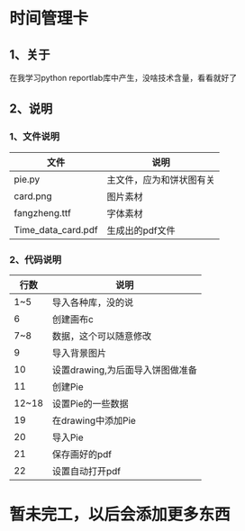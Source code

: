 # 时间管理卡

## 1、关于

在我学习python reportlab库中产生，没啥技术含量，看看就好了

## 2、说明

### 1、文件说明

| 文件   | 说明                     |
| ------ | ------------------------ |
| pie.py | 主文件，应为和饼状图有关 |
| card.png | 图片素材|
|fangzheng.ttf|字体素材|
|Time_data_card.pdf|生成出的pdf文件|

### 2、代码说明

| 行数 | 说明               |
| ---- | ------------------ |
| 1~5  | 导入各种库，没的说 |
|6|创建画布c|
|7~8|数据，这个可以随意修改|
|9|导入背景图片|
|10|设置drawing,为后面导入饼图做准备|
|11|创建Pie|
|12~18|设置Pie的一些数据|
|19|在drawing中添加Pie|
|20|导入Pie|
|21|保存画好的pdf|
|22|设置自动打开pdf|

# 暂未完工，以后会添加更多东西

